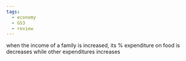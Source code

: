 ```yaml
---
tags:
  - economy
  - GS3
  - review
---
```

when the income of a family is increased, its % expenditure on food is decreases while other expenditures increases